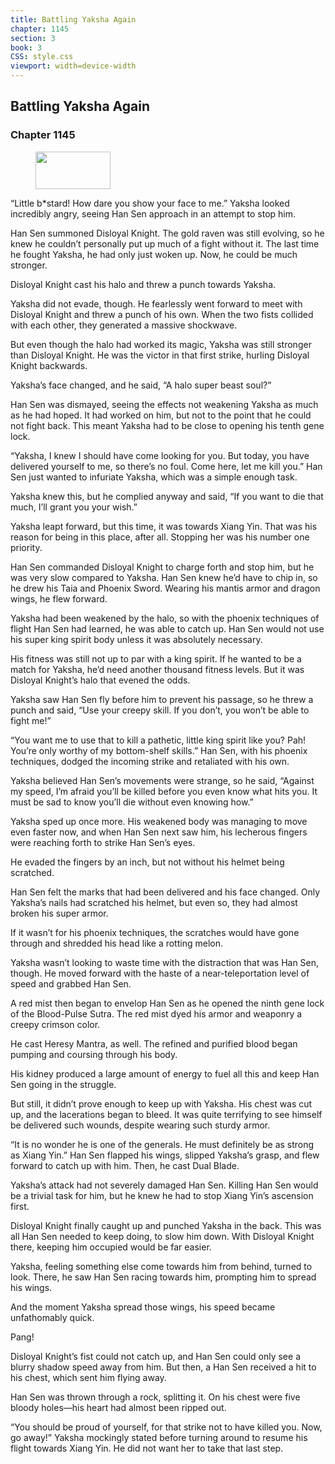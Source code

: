 ```yaml
---
title: Battling Yaksha Again
chapter: 1145
section: 3
book: 3
CSS: style.css
viewport: width=device-width
---
```


## Battling Yaksha Again

### Chapter 1145

<figure>
	<img src="../Images/gem.gif" alt="" id="gem" width="120" height="60" />
</figure>

“Little b*stard! How dare you show your face to me.” Yaksha looked incredibly angry, seeing Han Sen approach in an attempt to stop him.

Han Sen summoned Disloyal Knight. The gold raven was still evolving, so he knew he couldn’t personally put up much of a fight without it. The last time he fought Yaksha, he had only just woken up. Now, he could be much stronger.

Disloyal Knight cast his halo and threw a punch towards Yaksha.

Yaksha did not evade, though. He fearlessly went forward to meet with Disloyal Knight and threw a punch of his own. When the two fists collided with each other, they generated a massive shockwave.

But even though the halo had worked its magic, Yaksha was still stronger than Disloyal Knight. He was the victor in that first strike, hurling Disloyal Knight backwards.

Yaksha’s face changed, and he said, “A halo super beast soul?”

Han Sen was dismayed, seeing the effects not weakening Yaksha as much as he had hoped. It had worked on him, but not to the point that he could not fight back. This meant Yaksha had to be close to opening his tenth gene lock.

“Yaksha, I knew I should have come looking for you. But today, you have delivered yourself to me, so there’s no foul. Come here, let me kill you.” Han Sen just wanted to infuriate Yaksha, which was a simple enough task.

Yaksha knew this, but he complied anyway and said, “If you want to die that much, I’ll grant you your wish.”

Yaksha leapt forward, but this time, it was towards Xiang Yin. That was his reason for being in this place, after all. Stopping her was his number one priority.

Han Sen commanded Disloyal Knight to charge forth and stop him, but he was very slow compared to Yaksha. Han Sen knew he’d have to chip in, so he drew his Taia and Phoenix Sword. Wearing his mantis armor and dragon wings, he flew forward.

Yaksha had been weakened by the halo, so with the phoenix techniques of flight Han Sen had learned, he was able to catch up. Han Sen would not use his super king spirit body unless it was absolutely necessary.

His fitness was still not up to par with a king spirit. If he wanted to be a match for Yaksha, he’d need another thousand fitness levels. But it was Disloyal Knight’s halo that evened the odds.

Yaksha saw Han Sen fly before him to prevent his passage, so he threw a punch and said, “Use your creepy skill. If you don’t, you won’t be able to fight me!”

“You want me to use that to kill a pathetic, little king spirit like you? Pah! You’re only worthy of my bottom-shelf skills.” Han Sen, with his phoenix techniques, dodged the incoming strike and retaliated with his own.

Yaksha believed Han Sen’s movements were strange, so he said, “Against my speed, I’m afraid you’ll be killed before you even know what hits you. It must be sad to know you’ll die without even knowing how.”

Yaksha sped up once more. His weakened body was managing to move even faster now, and when Han Sen next saw him, his lecherous fingers were reaching forth to strike Han Sen’s eyes.

He evaded the fingers by an inch, but not without his helmet being scratched.

Han Sen felt the marks that had been delivered and his face changed. Only Yaksha’s nails had scratched his helmet, but even so, they had almost broken his super armor.

If it wasn’t for his phoenix techniques, the scratches would have gone through and shredded his head like a rotting melon.

Yaksha wasn’t looking to waste time with the distraction that was Han Sen, though. He moved forward with the haste of a near-teleportation level of speed and grabbed Han Sen.

A red mist then began to envelop Han Sen as he opened the ninth gene lock of the Blood-Pulse Sutra. The red mist dyed his armor and weaponry a creepy crimson color.

He cast Heresy Mantra, as well. The refined and purified blood began pumping and coursing through his body.

His kidney produced a large amount of energy to fuel all this and keep Han Sen going in the struggle.

But still, it didn’t prove enough to keep up with Yaksha. His chest was cut up, and the lacerations began to bleed. It was quite terrifying to see himself be delivered such wounds, despite wearing such sturdy armor.

“It is no wonder he is one of the generals. He must definitely be as strong as Xiang Yin.” Han Sen flapped his wings, slipped Yaksha’s grasp, and flew forward to catch up with him. Then, he cast Dual Blade.

Yaksha’s attack had not severely damaged Han Sen. Killing Han Sen would be a trivial task for him, but he knew he had to stop Xiang Yin’s ascension first.

Disloyal Knight finally caught up and punched Yaksha in the back. This was all Han Sen needed to keep doing, to slow him down. With Disloyal Knight there, keeping him occupied would be far easier.

Yaksha, feeling something else come towards him from behind, turned to look. There, he saw Han Sen racing towards him, prompting him to spread his wings.

And the moment Yaksha spread those wings, his speed became unfathomably quick.

Pang!

Disloyal Knight’s fist could not catch up, and Han Sen could only see a blurry shadow speed away from him. But then, a Han Sen received a hit to his chest, which sent him flying away.

Han Sen was thrown through a rock, splitting it. On his chest were five bloody holes—his heart had almost been ripped out.

“You should be proud of yourself, for that strike not to have killed you. Now, go away!” Yaksha mockingly stated before turning around to resume his flight towards Xiang Yin. He did not want her to take that last step.